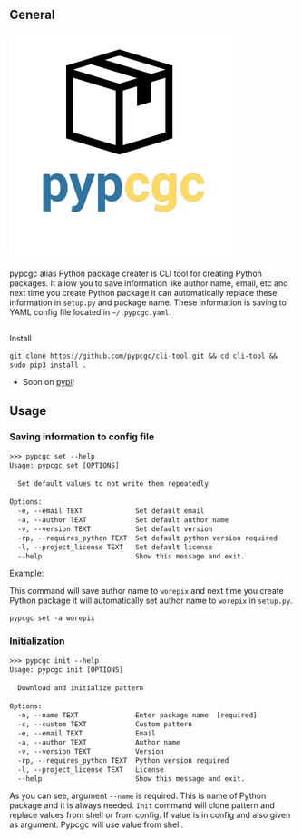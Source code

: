 ## General

![Logo](static/img/logo.png)

pypcgc alias Python package creater is CLI tool for creating Python packages. It allow you to save information like author name, email, etc and next time you create Python package it can automatically replace these information in `setup.py` and package name. These information is saving to YAML config file located in `~/.pypcgc.yaml`.

##
Install
```
git clone https://github.com/pypcgc/cli-tool.git && cd cli-tool && sudo pip3 install .
```
* Soon on [pypi](pypi.org)!

## Usage

### Saving information to config file
```
>>> pypcgc set --help
Usage: pypcgc set [OPTIONS]

  Set default values to not write them repeatedly

Options:
  -e, --email TEXT             Set default email
  -a, --author TEXT            Set default author name
  -v, --version TEXT           Set default version
  -rp, --requires_python TEXT  Set default python version required
  -l, --project_license TEXT   Set default license
  --help                       Show this message and exit.
```

Example:

This command will save author name to `worepix` and next time you create Python package it will automatically set author name to `worepix` in `setup.py`.
```
pypcgc set -a worepix
```

### Initialization
```
>>> pypcgc init --help
Usage: pypcgc init [OPTIONS]

  Download and initialize pattern

Options:
  -n, --name TEXT              Enter package name  [required]
  -c, --custom TEXT            Custom pattern
  -e, --email TEXT             Email
  -a, --author TEXT            Author name
  -v, --version TEXT           Version
  -rp, --requires_python TEXT  Python version required
  -l, --project_license TEXT   License
  --help                       Show this message and exit.
```
As you can see, argument `--name` is required. This is name of Python package and it is always needed. `Init` command will clone pattern and replace values from shell or from config. If value is in config and also given as argument. Pypcgc will use value from shell.